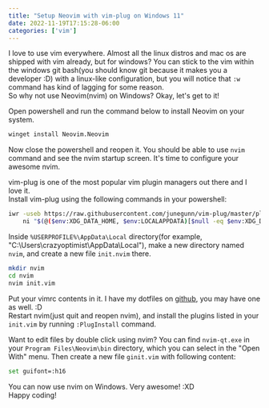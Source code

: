 ```yaml
---
title: "Setup Neovim with vim-plug on Windows 11"
date: 2022-11-19T17:15:28-06:00
categories: ['vim']
---
```

I love to use vim everywhere. Almost all the linux distros and mac os are shipped with vim already, but for windows? You can stick to the vim within the windows git bash(you should know git because it makes you a developer :D) with a linux-like configuration, but you will notice that `:w` command has kind of lagging for some reason.  
So why not use Neovim(nvim) on Windows? Okay, let's get to it!  

Open powershell and run the command below to install Neovim on your system.  

```bash
winget install Neovim.Neovim
```

Now close the powershell and reopen it. You should be able to use `nvim` command and see the nvim startup screen. 
It's time to configure your awesome nvim.  

vim-plug is one of the most popular vim plugin managers out there and I love it.  
Install vim-plug using the following commands in your powershell:

```bash
iwr -useb https://raw.githubusercontent.com/junegunn/vim-plug/master/plug.vim |`
    ni "$(@($env:XDG_DATA_HOME, $env:LOCALAPPDATA)[$null -eq $env:XDG_DATA_HOME])/nvim-data/site/autoload/plug.vim" -Force
```

Inside `%USERPROFILE%\AppData\Local` directory(for example, "C:\Users\crazyoptimist\AppData\Local"), make a new directory named `nvim`, and create a new file `init.nvim` there.  

```bash
mkdir nvim
cd nvim
nvim init.vim
```

Put your vimrc contents in it. I have my dotfiles on [github](https://github.com/crazyoptimist/dotfiles), you may have one as well. :D  
Restart nvim(just quit and reopen nvim), and install the plugins listed in your `init.vim` by running `:PlugInstall` command.  

Want to edit files by double click using nvim? You can find `nvim-qt.exe` in your `Program Files\Neovim\bin` directory, which you can select in the "Open With" menu. Then create a new file `ginit.vim` with following content:

```bash
set guifont=:h16
```

You can now use nvim on Windows. Very awesome! :XD  
Happy coding!
